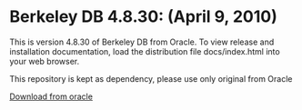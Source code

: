 # Berkeley DB 4.8.30: (April  9, 2010)

This is version 4.8.30 of Berkeley DB from Oracle.  To view release and
installation documentation, load the distribution file docs/index.html
into your web browser.

This repository is kept as dependency, please use only original from Oracle

[Download from oracle](https://download.oracle.com/berkeley-db/db-4.8.30.tar.gz)
